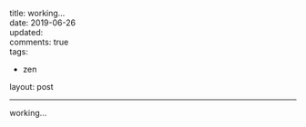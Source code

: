 title: working&#x2026;  
date: 2019-06-26  
updated:  
comments: true  
tags:  

-   zen

layout: post  

---

working&#x2026;  
